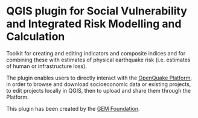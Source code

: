 # QGIS plugin for Social Vulnerability and Integrated Risk Modelling and Calculation

Toolkit for creating and editing indicators and composite indices and for 
combining these with estimates of physical earthquake risk (i.e. estimates 
of human or infrastructure loss).

The plugin enables users to directly interact with the
[OpenQuake Platform](https://platform.openquake.org/), in order to
browse and download socioeconomic data or existing projects, to edit
projects locally in QGIS, then to upload and share them through the Platform.

This plugin has been created by the [GEM Foundation](http://www.globalquakemodel.org/gem/).
